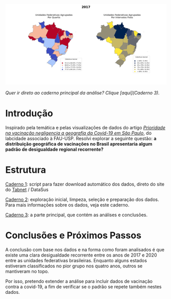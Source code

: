 



![cloropleth-gif](./reports/figures/cloropleth_2017_2020.gif)

*Quer ir direto ao caderno principal da análise? Clique [aqui](Caderno 3).*

# Introdução

Inspirado pela temática e pelas visualizações de dados do artigo [*Prioridade na vacinação negligencia a geografia da Covid-19 em São Paulo*](http://www.labcidade.fau.usp.br/prioridade-na-vacinacao-negligencia-a-geografia-da-covid-19-em-sao-paulo/), do labcidade associado à FAU-USP.  Resolvi explorar a seguinte questão: **a distribuição geográfica de vacinações no Brasil apresentaria algum padrão de desigualdade regional recorrente?** 

# Estrutura

[Caderno 1](./notebooks/1_-_datasus_tabnet_downloader.ipynb): script para fazer download automático dos dados, direto do site do [Tabnet](tabnet.datasus.gov.br/) / DataSus

[Caderno 2](./notebooks/2_-_preparacao_dos_dados.ipynb): exploração inicial, limpeza, seleção e preparação dos dados. Para mais informações sobre os dados, veja este caderno.

[Caderno 3](https://github.com/mumaral/cobertura-vacinal-estados-brasil/blob/main/notebooks/3_-_analise_e_conclusoes.ipynb): a parte principal, que contém as análises e conclusões.

# Conclusões e Próximos Passos

A conclusão com base nos dados e na forma como foram analisados é que existe uma clara desigualdade recorrente entre os anos de 2017 e 2020 entre as unidades federativas brasileiras. Enquanto alguns estados estiveram classificados no pior grupo nos quatro anos, outros se mantiveram no topo. 

Por isso, pretendo extender a análise para incluir dados de vacinação contra a covid-19, a fim de verificar se o padrão se repete também nestes dados.



